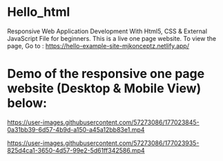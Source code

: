 # Hello_html
Responsive Web Application Development  With Html5, CSS &amp; External JavaScript File for beginners.
This is a live one page website.
To view the page, Go to : https://hello-example-site-mjkonceptz.netlify.app/

# Demo of the responsive one page website (Desktop & Mobile View) below:
https://user-images.githubusercontent.com/57273086/177023845-0a31bb39-6d57-4b9d-a150-a45a12bb83e1.mp4

https://user-images.githubusercontent.com/57273086/177023935-825d4ca1-3650-4d57-99e2-5d61ff342586.mp4

